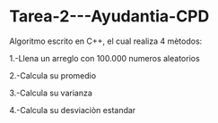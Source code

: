 # Tarea-2---Ayudantia-CPD

Algoritmo escrito en C++, el cual realiza 4 mètodos:

  1.-Llena un arreglo con 100.000 numeros aleatorios
  
  2.-Calcula su promedio
  
  3.-Calcula su varianza
  
  4.-Calcula su desviaciòn estandar
